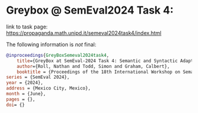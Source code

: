 # Greybox @ SemEval2024 Task 4: 
link to task page: https://propaganda.math.unipd.it/semeval2024task4/index.html

The following information is *not* final:
```bibtex
@inproceedings{GreyBoxSemeval2024task4, 
	title={GreyBox at SemEval-2024 Task 4: Semantic and Syntactic Adaptation with Progressive Fine-Tuning},
	author={Roll, Nathan and Todd, Simon and Graham, Calbert},
	booktitle = {Proceedings of the 18th International Workshop on Semantic Evaluation},
series = {SemEval 2024},
year = {2024},
address = {Mexico City, Mexico},
month = {June},
pages = {},    
doi= {}    
```

